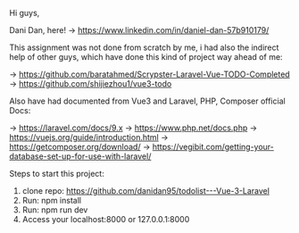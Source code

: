 Hi guys, 

Dani Dan, here! ->  https://www.linkedin.com/in/daniel-dan-57b910179/

This assignment was not done from scratch by me, i had also the indirect help of other guys, which have done this kind of project way ahead of me:

-> https://github.com/baratahmed/Scrypster-Laravel-Vue-TODO-Completed
-> https://github.com/shijiezhou1/vue3-todo

Also have had documented from Vue3 and Laravel, PHP, Composer official Docs:

-> https://laravel.com/docs/9.x
-> https://www.php.net/docs.php
-> https://vuejs.org/guide/introduction.html
-> https://getcomposer.org/download/
-> https://vegibit.com/getting-your-database-set-up-for-use-with-laravel/

Steps to start this project:

1. clone repo: https://github.com/danidan95/todolist---Vue-3-Laravel
2. Run: npm install
3. Run: npm run dev
4. Access your localhost:8000 or 127.0.0.1:8000
